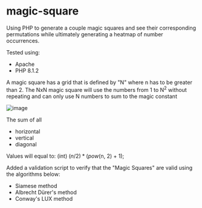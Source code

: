 # magic-square
Using PHP to generate a couple magic squares and see their corresponding permutations while ultimately generating a heatmap of number occurrences. 

Tested using:
- Apache
- PHP 8.1.2

A magic square has a grid that is defined by "N" where n has to be greater than 2. The NxN magic square will use the numbers from 1 to N<sup>2</sup> without repeating and can only use N numbers to sum to the magic constant

![image](https://github.com/ondapc/magic-square/assets/26459137/9e202c58-d92c-4d15-9d49-e5615e85d20e)

The sum of all 
- horizontal
- vertical
- diagonal

Values will equal to: (int) ($n / 2) * (pow($n, 2) + 1);

Added a validation script to verify that the "Magic Squares" are valid using the algorithms below:

- Siamese method
- Albrecht Dürer's method
- Conway's LUX method


